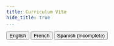 ```yaml
---
title: Curriculum Vitæ
hide_title: true
...
```


<nav>
<div class="nav nav-tabs" id="cv-tab" role="tablist">
<button class="nav-link active" id="cv-en-tab" data-bs-toggle="tab" data-bs-target="#cv-en" type="button" role="tab" aria-controls="cv-en" aria-selected="true">English</button>
<button class="nav-link" id="cv-fr-tab" data-bs-toggle="tab" data-bs-target="#cv-fr" type="button" role="tab" aria-controls="cv-fr" aria-selected="false">French</button>
<button class="nav-link" id="cv-es-tab" data-bs-toggle="tab" data-bs-target="#cv-es" type="button" role="tab" aria-controls="cv-es" aria-selected="false">Spanish (incomplete)</button>
</div>
</nav>
<div class="tab-content" id="nav-tabContent">
<div class="tab-pane fade show active" id="cv-en" role="tabpanel" aria-labelledby="cv-en-tab" tabindex="0">
<pdf-reader src="/cv/cv_en.pdf" mode="A4" alt="/cv/cv_en.png">
</div>
<div class="tab-pane fade" id="cv-fr" role="tabpanel" aria-labelledby="cv-fr-tab" tabindex="0">
<pdf-reader src="/cv/cv_fr.pdf" mode="A4" alt="/cv/cv_fr.png">
</div>
<div class="tab-pane fade" id="cv-es" role="tabpanel" aria-labelledby="cv-es-tab" tabindex="0">
<pdf-reader src="/cv/cv_es.pdf" mode="A4" alt="/cv/cv_es.png">
</div>
</div>

